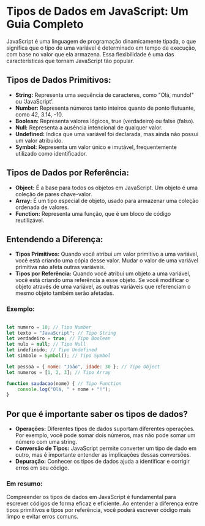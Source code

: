 # Tipos de Dados em JavaScript: Um Guia Completo

JavaScript é uma linguagem de programação dinamicamente tipada, o que significa que o tipo de uma variável é determinado em tempo de execução, com base no valor que ela armazena. Essa flexibilidade é uma das características que tornam JavaScript tão popular.

## Tipos de Dados Primitivos:

- **String:** Representa uma sequência de caracteres, como "Olá, mundo!" ou 'JavaScript'.
- **Number:** Representa números tanto inteiros quanto de ponto flutuante, como 42, 3.14, -10.
- **Boolean:** Representa valores lógicos, true (verdadeiro) ou false (falso).
- **Null:** Representa a ausência intencional de qualquer valor.
- **Undefined:** Indica que uma variável foi declarada, mas ainda não possui um valor atribuído.
- **Symbol:** Representa um valor único e imutável, frequentemente utilizado como identificador.

## Tipos de Dados por Referência:

- **Object:** É a base para todos os objetos em JavaScript. Um objeto é uma coleção de pares chave-valor.
- **Array:** É um tipo especial de objeto, usado para armazenar uma coleção ordenada de valores.
- **Function:** Representa uma função, que é um bloco de código reutilizável.

## Entendendo a Diferença:

- **Tipos Primitivos:** Quando você atribui um valor primitivo a uma variável, você está criando uma cópia desse valor. Mudar o valor de uma variável primitiva não afeta outras variáveis.
- **Tipos por Referência:** Quando você atribui um objeto a uma variável, você está criando uma referência a esse objeto. Se você modificar o objeto através de uma variável, as outras variáveis que referenciam o mesmo objeto também serão afetadas.

### Exemplo:

``` JavaScript

let numero = 10; // Tipo Number
let texto = "JavaScript"; // Tipo String
let verdadeiro = true; // Tipo Boolean
let nulo = null; // Tipo Null
let indefinido; // Tipo Undefined
let simbolo = Symbol(); // Tipo Symbol

let pessoa = { nome: "João", idade: 30 }; // Tipo Object
let numeros = [1, 2, 3]; // Tipo Array

function saudacao(nome) { // Tipo Function
    console.log("Olá, " + nome + "!");
}

```

## Por que é importante saber os tipos de dados?

- **Operações:** Diferentes tipos de dados suportam diferentes operações. Por exemplo, você pode somar dois números, mas não pode somar um número com uma string.
- **Conversão de Tipos:** JavaScript permite converter um tipo de dado em outro, mas é importante entender as implicações dessas conversões.
- **Depuração:** Conhecer os tipos de dados ajuda a identificar e corrigir erros em seu código.

### Em resumo:

Compreender os tipos de dados em JavaScript é fundamental para escrever códigos de forma eficaz e eficiente. Ao entender a diferença entre tipos primitivos e tipos por referência, você poderá escrever código mais limpo e evitar erros comuns.